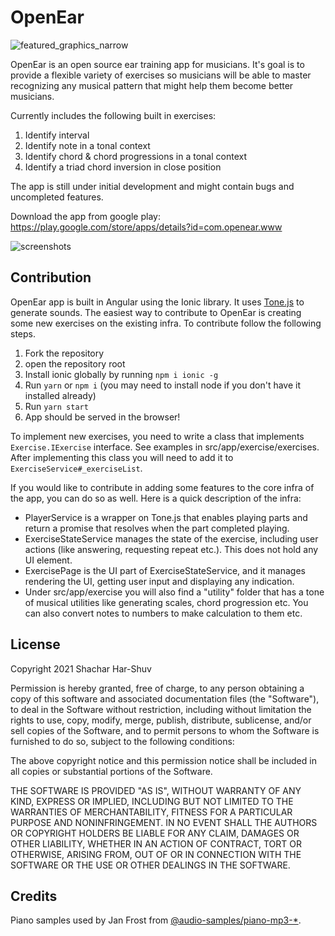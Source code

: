 # OpenEar
![featured_graphics_narrow](https://user-images.githubusercontent.com/4821858/142941962-efc78796-cc85-4224-8baa-a3faaee9f6f4.png)


OpenEar is an open source ear training app for musicians. It's goal is to provide a flexible variety of exercises so musicians will be able to master recognizing any musical pattern that might help them become better musicians. 

Currently includes the following built in exercises:

1. Identify interval
2. Identify note in a tonal context
3. Identify chord & chord progressions in a tonal context
4. Identify a triad chord inversion in close position

The app is still under initial development and might contain bugs and uncompleted features. 

Download the app from google play: https://play.google.com/store/apps/details?id=com.openear.www

![screenshots](https://user-images.githubusercontent.com/4821858/142942603-4fb8e1cd-49b7-4029-b8f0-1f60a93e0cab.png)


## Contribution

OpenEar app is built in Angular using the Ionic library. It uses [Tone.js](https://tonejs.github.io/) to generate sounds.
The easiest way to contribute to OpenEar is creating some new exercises on the existing infra. 
To contribute follow the following steps.

1. Fork the repository
2. open the repository root
3. Install ionic globally by running `npm i ionic -g`
4. Run `yarn` or `npm i` (you may need to install node if you don't have it installed already)
5. Run `yarn start`
6. App should be served in the browser!

To implement new exercises, you need to write a class that implements `Exercise.IExercise` interface. See examples in src/app/exercise/exercises.
After implementing this class you will need to add it to `ExerciseService#_exerciseList`.

If you would like to contribute in adding some features to the core infra of the app, you can do so as well. Here is a quick description of the infra:
- PlayerService is a wrapper on Tone.js that enables playing parts and return a promise that resolves when the part completed playing.
- ExerciseStateService manages the state of the exercise, including user actions (like answering, requesting repeat etc.). This does not hold any UI element. 
- ExercisePage is the UI part of ExerciseStateService, and it manages rendering the UI, getting user input and displaying any indication. 
- Under src/app/exercise you will also find a "utility" folder that has a tone of musical utilities like generating scales, chord progression etc. You can also convert notes to numbers to make calculation to them etc. 

## License

Copyright 2021 Shachar Har-Shuv

Permission is hereby granted, free of charge, to any person obtaining a copy of this software and associated documentation files (the "Software"), to deal in the Software without restriction, including without limitation the rights to use, copy, modify, merge, publish, distribute, sublicense, and/or sell copies of the Software, and to permit persons to whom the Software is furnished to do so, subject to the following conditions:

The above copyright notice and this permission notice shall be included in all copies or substantial portions of the Software.

THE SOFTWARE IS PROVIDED "AS IS", WITHOUT WARRANTY OF ANY KIND, EXPRESS OR IMPLIED, INCLUDING BUT NOT LIMITED TO THE WARRANTIES OF MERCHANTABILITY, FITNESS FOR A PARTICULAR PURPOSE AND NONINFRINGEMENT. IN NO EVENT SHALL THE AUTHORS OR COPYRIGHT HOLDERS BE LIABLE FOR ANY CLAIM, DAMAGES OR OTHER LIABILITY, WHETHER IN AN ACTION OF CONTRACT, TORT OR OTHERWISE, ARISING FROM, OUT OF OR IN CONNECTION WITH THE SOFTWARE OR THE USE OR OTHER DEALINGS IN THE SOFTWARE.

## Credits

Piano samples used by Jan Frost from [@audio-samples/piano-mp3-*](https://github.com/darosh/samples-piano-mp3]).
